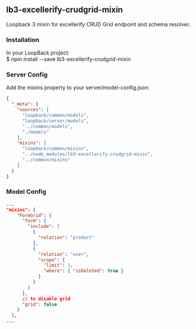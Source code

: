 ## lb3-excellerify-crudgrid-mixin

Loopback 3 mixin for excellerify CRUD Grid endpoint and schema resolver.

### Installation

In your LoopBack project: \
 $ npm install --save lb3-excellerify-crudgrid-mixin

### Server Config
Add the mixins property to your server/model-config.json:

```json
{
  "_meta": {
    "sources": [
      "loopback/common/models",
      "loopback/server/models",
      "../common/models",
      "./models"
    ],
    "mixins": [
      "loopback/common/mixins",
      "../node_modules/lb3-excellerify-crudgrid-mixin",
      "../common/mixins"
    ]
  }
}
```

### Model Config

```json
...
"mixins": {
    "FormGrid": {
      "form": {
        "include": [
          {
            "relation": "product"
          },
          {
            "relation": "user",
            "scope": {
              "limit": 1,
              "where": { "isDeleted": true }
            }
          }
        ]
      },
      // to disable grid
      "grid": false
    }
  },
...
```

